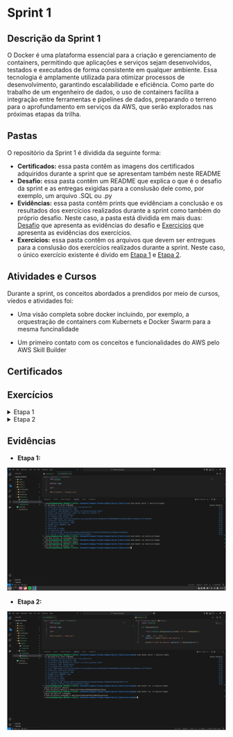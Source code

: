 # Sprint 1

## Descrição da Sprint 1

O Docker é uma plataforma essencial para a criação e gerenciamento de containers, permitindo que aplicações e serviços sejam desenvolvidos, testados e executados de forma consistente em qualquer ambiente. Essa tecnologia é amplamente utilizada para otimizar processos de desenvolvimento, garantindo escalabilidade e eficiência. Como parte do trabalho de um engenheiro de dados, o uso de containers facilita a integração entre ferramentas e pipelines de dados, preparando o terreno para o aprofundamento em serviços da AWS, que serão explorados nas próximas etapas da trilha.

## Pastas

O repositório da Sprint 1 é dividida da seguinte forma:

- **Certificados:** essa pasta contêm as imagens dos certificados adquiridos durante a sprint que se apresentam também neste README
- **Desafio:** essa pasta contêm um README que explica o que é o desafio da sprint e as entregas exigidas para a conslusão dele como, por exemplo, um arquivo .SQL ou .py
- **Evidências:** essa pasta contêm prints que evidênciam a conclusão e os resultados dos exercícios realizados durante a sprint como também do próprio desafio. Neste caso, a pasta está dividida em mais duas: [Desafio](/Sprint_2/Evidencias/Desafio/) que apresenta as evidências do desafio e [Exercicios](/Sprint_2/Evidencias/Exercicios/) que apresenta as evidências dos exercícios.
- **Exercícios:** essa pasta contêm os arquivos que devem ser entregues para a conslusão dos exercícios realizados durante a sprint. Neste caso, o único exercício existente é divido em [Etapa 1](./Exercicios/etapa1/) e [Etapa 2](./Exercicios/etapa2/).

## Atividades e Cursos

Durante a sprint, os conceitos abordados a prendidos por meio de cursos, víedos e atividades foi:

- Uma visão completa sobre docker incluindo, por exemplo, a orquestração de containers com Kubernets e Docker Swarm para a mesma funcinalidade

- Um primeiro contato com os conceitos e funcionalidades do AWS pelo AWS Skill Builder

## Certificados

## Exercícios

<details>
<summary>Etapa 1</summary>

- [**Script python:**](./Exercicios/etapa1/carguru.py)
- [**Dockerfile:**](./Exercicios/etapa1/dockerfile)

</details>

<details>
<summary>Etapa 2</summary>

- [**Script python:**](./Exercicios/etapa2/hash.py)
- [**Dockerfile:**](./Exercicios/etapa2/dockerfile)

</details>

## Evidências

- **Etapa 1:**

![Evidência da Etapa 1](./Evidencias/Exercicios/evidencia1.png)

- **Etapa 2:**

![Evidência da Etapa2](./Evidencias/Exercicios/evidencia2.png)
